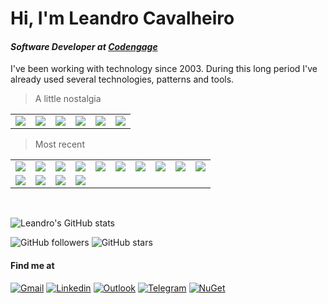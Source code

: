 # Hi, I'm Leandro Cavalheiro 
#### <em>Software Developer at <a href="https://codengage.com/">Codengage</a></em>

I've been working with technology since 2003. During this long period I've already used several technologies, patterns and tools.

> A little nostalgia
<table>
  <tr>
    <td><img src="https://img.shields.io/badge/Clipper-2d2d2d.svg?&style=flat-square&logo=Windows Terminal&logoColor=#4D4D4D"></td>
    <td><img src="https://img.shields.io/badge/Visual_Basic_6-2d2d2d.svg?&style=flat-square&logo=Windows Terminal&logoColor=#4D4D4D"></td>
    <td><img src="https://img.shields.io/badge/Progress-2d2d2d.svg?&style=flat-square&logo=Windows Terminal&logoColor=#4D4D4D"></td>
    <td><img src="https://img.shields.io/badge/Power_Builder-2d2d2d.svg?&style=flat-square&logo=Windows Terminal&logoColor=#4D4D4D"></td>
    <td><img src="https://img.shields.io/badge/Visual_Basic_.NET-2d2d2d.svg?&style=flat-square&logo=.NET&logoColor=#4D4D4D"></td>
    <td><img src="https://img.shields.io/badge/DB2-2d2d2d.svg?&style=flat-square&logo=Windows Terminal&logoColor=#4D4D4D"></td>
  </tr>
</table>  

> Most recent
<table>
  <tr>
    <td><img src="https://img.shields.io/badge/C_Sharp-2d2d2d.svg?&style=flat-square&logo=C Sharp&logoColor=#239120"></td>
    <td><img src="https://img.shields.io/badge/SQL_Server-2d2d2d.svg?&style=flat-square&logo=Microsoft SQL Server&logoColor=#CC2927"></td>    
    <td><img src="https://img.shields.io/badge/PostgreSQL-2d2d2d.svg?&style=flat-square&logo=PostgreSQL&logoColor=#4169E1"></td>
    <td><img src="https://img.shields.io/badge/JavaScript-2d2d2d.svg?&style=flat-square&logo=JavaScript&logoColor=#F7DF1E"></td>          
    <td><img src="https://img.shields.io/badge/Redis-2d2d2d.svg?&style=flat-square&logo=Redis&logoColor=#DC382D"></td>
    <td><img src="https://img.shields.io/badge/Amazon_SQS-2d2d2d.svg?&style=flat-square&logo=Amazon SQS&logoColor=#FF4F8B"></td>
    <td><img src="https://img.shields.io/badge/MVC-2d2d2d.svg?&style=flat-square&logo=Windows Terminal&logoColor=#4D4D4D"></td>
    <td><img src="https://img.shields.io/badge/RestAPI-2d2d2d.svg?&style=flat-square&logo=Windows Terminal&logoColor=#4D4D4D"></td>
    <td><img src="https://img.shields.io/badge/Git-2d2d2d.svg?&style=flat-square&logo=Git&logoColor=#F05032"></td>
    <td><img src="https://img.shields.io/badge/Windows-2d2d2d.svg?&style=flat-square&logo=windows&logoColor=0078D6"></td>           
  </tr>
  <tr>
    <td><img src="https://img.shields.io/badge/CQRS-2d2d2d.svg?&style=flat-square&logo=Windows Terminal&logoColor=#4D4D4D"></td>
    <td><img src="https://img.shields.io/badge/Ubuntu-2d2d2d.svg?&style=flat-square&logo=ubuntu&logoColor=#E95420"></td>
    <td><img src="https://img.shields.io/badge/Visual_Studio-2d2d2d.svg?&style=flat-square&logo=Visual Studio&logoColor=#5C2D91"></td>
    <td><img src="https://img.shields.io/badge/Visual_Studio_Code-2d2d2d.svg?&style=flat-square&logo=Visual Studio Code&logoColor=#007ACC"></td>
  </tr>  
</table>
<br>

![Leandro's GitHub stats](https://github-readme-stats.vercel.app/api?username=leandrocavalheiro&show_icons=true&theme=dark)

![GitHub followers](https://img.shields.io/github/followers/leandrocavalheiro?label=Followers&style=social)
![GitHub stars](https://img.shields.io/github/stars/leandrocavalheiro?label=Stars&style=social)

#### Find me at
[![Gmail](https://img.shields.io/badge/-Gmail-c14438?style=flat&logo=Gmail&logoColor=white)](mailto:leo.cavalheiro.ti@gmail.com)
[![Linkedin](https://img.shields.io/badge/-LinkedIn-blue?style=flat&logo=Linkedin&logoColor=white)](https://www.linkedin.com/in/leandrocavalheiro/)
[![Outlook](https://img.shields.io/badge/-Outlook-0078D4?style=flat&logo=Microsoft-Outlook&logoColor=white)](mailto:leandro.cavalheiro.dev@outlook.com)
[![Telegram](https://img.shields.io/badge/-Telegram-blue?style=flat&logo=Telegram&logoColor=white)](https://telegram.me/LeandroCavalheiro/)
[![NuGet](https://img.shields.io/badge/-NuGet-blue?style=flat&logo=Nuget&logoColor=white)](https://www.nuget.org/profiles/leandro.cavalheiro)


